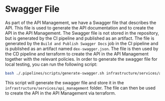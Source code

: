 # Swagger File

As part of the API Management, we have a Swagger file that describes the API. This file is used to generate the API documentation and to create the API in the API Management.
The Swagger file is not stored in the repository, but is generated by the CI pipeline and published as an artifact. The file is generated by the `Build and Publish Swagger Docs` job in the CI pipeline and is published as an artifact named `dex-swagger.json`.
The file is then used by the CD pipeline and terraform to create the API in the API Management together with the relevant policies.
In order to generate the swagger file for local testing, you can run the following script:

```bash
bash ./.pipelines/scripts/generate-swagger.sh infrastructure/services/api_management
```

This script will generate the swagger file and store it in the `infrastructure/services/api_management` folder. The file can then be used to create the API in the API Management via terraform.
